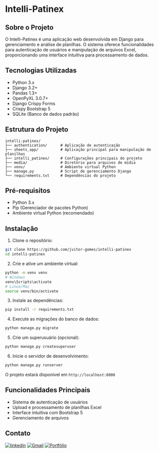 # Intelli-Patinex

## Sobre o Projeto
O Intelli-Patinex é uma aplicação web desenvolvida em Django para gerenciamento e análise de planilhas. O sistema oferece funcionalidades para autenticação de usuários e manipulação de arquivos Excel, proporcionando uma interface intuitiva para processamento de dados.

## Tecnologias Utilizadas
- Python 3.x
- Django 3.2+
- Pandas 1.3+
- OpenPyXL 3.0.7+
- Django Crispy Forms
- Crispy Bootstrap 5
- SQLite (Banco de dados padrão)

## Estrutura do Projeto
```
intelli-patinex/
├── authentication/      # Aplicação de autenticação
├── sheets_app/          # Aplicação principal para manipulação de planilhas
├── intelli_patinex/     # Configurações principais do projeto
├── media/               # Diretório para arquivos de mídia
├── venv/                # Ambiente virtual Python
├── manage.py            # Script de gerenciamento Django
└── requirements.txt     # Dependências do projeto
```

## Pré-requisitos
- Python 3.x
- Pip (Gerenciador de pacotes Python)
- Ambiente virtual Python (recomendado)

## Instalação

1. Clone o repositório:
```bash
git clone https://github.com/jvitor-gomes/intelli-patinex
cd intelli-patinex
```

2. Crie e ative um ambiente virtual:
```bash
python -m venv venv
# Windows
venv\Scripts\activate
# Linux/Mac
source venv/bin/activate
```

3. Instale as dependências:
```bash
pip install -r requirements.txt
```

4. Execute as migrações do banco de dados:
```bash
python manage.py migrate
```

5. Crie um superusuário (opcional):
```bash
python manage.py createsuperuser
```

6. Inicie o servidor de desenvolvimento:
```bash
python manage.py runserver
```

O projeto estará disponível em `http://localhost:8000`

## Funcionalidades Principais
- Sistema de autenticação de usuários
- Upload e processamento de planilhas Excel
- Interface intuitiva com Bootstrap 5
- Gerenciamento de arquivos

## Contato

[![linkedin](https://img.shields.io/badge/LinkedIn-0077B5?style=for-the-badge&logo=linkedin&logoColor=white/)](https://www.linkedin.com/in/joaovitorgomesbastosdossantos/)
[![Gmail](https://img.shields.io/badge/Gmail-D14836?style=for-the-badge&logo=gmail&logoColor=white)](mailto:bgomes.joaovitor@gmail.com)
[![Portfólio](https://img.shields.io/badge/Portfólio-Visitar-blue?style=for-the-badge&logo=github&logoColor=white)](https://github.com/jvitor-gomes)